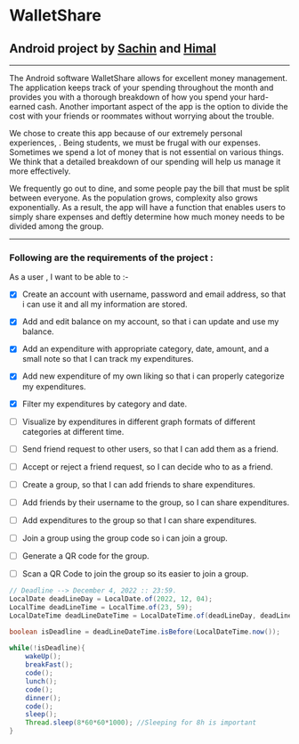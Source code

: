 # WalletShare
## Android project by [Sachin](https://github.com/MrSachin7) and [Himal](https://github.com/himal28924)

---
The Android software WalletShare allows for excellent money management. The application keeps track of your spending throughout the month and provides you with a thorough breakdown of how you spend your hard-earned cash. Another important aspect of the app is the option to divide the cost with your friends or roommates without worrying about the trouble.

We chose to create this app because of our extremely personal experiences, . Being students, we must be frugal with our expenses. Sometimes we spend a lot of money that is not essential on various things. We think that a detailed breakdown of our spending will help us manage it more effectively.

We frequently go out to dine, and some people pay the bill that must be split between everyone. As the population grows, complexity also grows exponentially. As a result, the app will have a function that enables users to simply share expenses and deftly determine how much money needs to be divided among the group.

---

### Following are the requirements of the project :

 As a user , I want to be able to :-
- [x] Create an account with username, password and email address, so that i can use it and all my information are stored.
- [x] Add and edit balance on my account, so that i can update and use my balance.
- [x] Add an expenditure with appropriate category, date, amount, and a small note so that I can track my expenditures.
- [x] Add new expenditure of my own liking so that i can properly categorize my expenditures.
- [x] Filter my expenditures by category and date.
- [ ] Visualize by expenditures in different graph formats of different categories at different time.
- [ ] Send friend request to other users, so that I can add them as a friend.
- [ ] Accept or reject a friend request, so I can decide who to as a friend. 
- [ ] Create a group, so that I can add friends to share expenditures.
- [ ] Add friends by their username to the group, so I can share expenditures.
- [ ] Add expenditures to the group so that I can share expenditures.
- [ ] Join a group using the group code so i can join a group.
- [ ] Generate a QR code for the group.
- [ ] Scan a QR Code to join the group so its easier to join a group.
 

```java
// Deadline --> December 4, 2022 :: 23:59.
LocalDate deadLineDay = LocalDate.of(2022, 12, 04);
LocalTime deadLineTime = LocalTime.of(23, 59);
LocalDateTime deadLineDateTime = LocalDateTime.of(deadLineDay, deadLineTime);

boolean isDeadline = deadLineDateTime.isBefore(LocalDateTime.now());
        
while(!isDeadline){
    wakeUp();
    breakFast();
    code();
    lunch();
    code();
    dinner();
    code();
    sleep();
    Thread.sleep(8*60*60*1000); //Sleeping for 8h is important 
}
